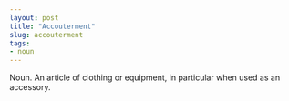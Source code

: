 ```yaml
---
layout: post
title: "Accouterment"
slug: accouterment
tags:
- noun
---
```


Noun. An article of clothing or equipment, in particular when used as an accessory.
